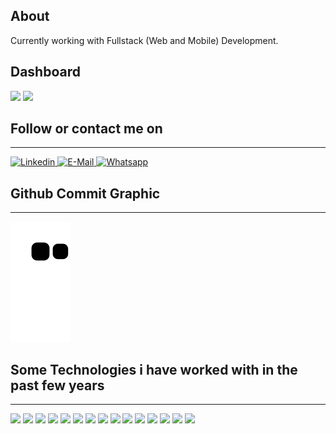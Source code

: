 ## About
Currently working with Fullstack (Web and Mobile) Development.


## Dashboard
<div>
   <img height="140em" src="https://github-readme-stats.vercel.app/api?username=eliezerjg&rank_icon=github&theme=radical"/>
   <img height="140em" src="https://github-readme-stats.vercel.app/api/top-langs/?username=eliezerjg&hide_progress=true&theme=radical"/>
   
</div>




  
## Follow or contact me on
 <hr/>
<div>  
   <a href="https://www.linkedin.com/in/eliezer-garcia-7a9729177" target="_blank">
     <img src="https://img.shields.io/badge/-LinkedIn-%230077B5?style=for-the-badge&logo=linkedin&logoColor=white" target="_blank"  height="36px" alt="Linkedin">
  </a> 
   
  
  <a href="mailto:jueliezermdp@gmail.com" target="_blank">
      <img src="https://freelogopng.com/images/all_img/1657906383gmail-icon-png.png"  height="36px"  target="_blank" alt="E-Mail">
  </a> 
  
  <a href="https://api.whatsapp.com/send/?phone=5551993263563&text&type=phone_number&app_absent=0" target="_blank">
      <img src="https://logospng.org/download/whatsapp/logo-whatsapp-colorido-com-nome-1024.png"  height="36px"  target="_blank" alt="Whatsapp">
  </a> 
    
</div>


 ## Github Commit Graphic
  
  <hr/>
  
  ![Snake animation](https://github.com/eliezerjg/eliezerjg/blob/output/github-contribution-grid-snake.svg)

  
  
  ## Some Technologies i have worked with in the past few years
  
  <hr/>
 
<div >  

 

<img src="https://cdn.jsdelivr.net/gh/devicons/devicon/icons/git/git-original-wordmark.svg" height="36px"  />
<img src="https://cdn.jsdelivr.net/gh/devicons/devicon/icons/subversion/subversion-original.svg" height="36px"  />
<img src="https://cdn.jsdelivr.net/gh/devicons/devicon/icons/dart/dart-original.svg" height="36px"  />
<img src="https://cdn.jsdelivr.net/gh/devicons/devicon/icons/flutter/flutter-original.svg" height="36px"  />
<img src="https://cdn.jsdelivr.net/gh/devicons/devicon/icons/java/java-original.svg" height="36px"   />
<img src="https://cdn.jsdelivr.net/gh/devicons/devicon/icons/spring/spring-original.svg" height="36px"   />
<img src="https://cdn.jsdelivr.net/gh/devicons/devicon/icons/html5/html5-original.svg" height="36px"  />
<img src="https://cdn.jsdelivr.net/gh/devicons/devicon/icons/javascript/javascript-plain.svg" height="36px"  />
<img src="https://cdn.jsdelivr.net/gh/devicons/devicon/icons/angularjs/angularjs-plain-wordmark.svg" height="36px"   />
<img src="https://cdn.jsdelivr.net/gh/devicons/devicon/icons/php/php-original.svg" height="36px"  />
<img src="https://cdn.jsdelivr.net/gh/devicons/devicon/icons/postgresql/postgresql-plain-wordmark.svg" height="36px"   />
<img src="https://cdn.jsdelivr.net/gh/devicons/devicon/icons/mysql/mysql-original-wordmark.svg" height="36px"  />
<img src="https://cdn.jsdelivr.net/gh/devicons/devicon/icons/microsoftsqlserver/microsoftsqlserver-plain-wordmark.svg" height="36px"   />
<img src="https://cdn.jsdelivr.net/gh/devicons/devicon/icons/linux/linux-original.svg"  height="36px"   />
<img src="https://cdn.jsdelivr.net/gh/devicons/devicon/icons/windows8/windows8-original.svg" height="36px"   />
          

 
   

    
</div>


